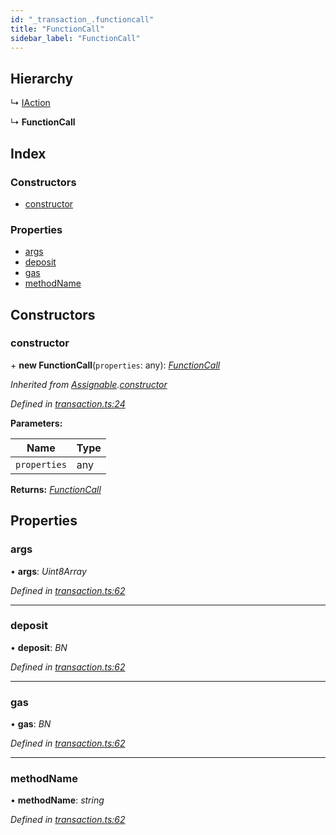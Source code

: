 ```yaml
---
id: "_transaction_.functioncall"
title: "FunctionCall"
sidebar_label: "FunctionCall"
---
```


## Hierarchy

  ↳ [IAction](_transaction_.iaction.md)

  ↳ **FunctionCall**

## Index

### Constructors

* [constructor](_transaction_.functioncall.md#constructor)

### Properties

* [args](_transaction_.functioncall.md#args)
* [deposit](_transaction_.functioncall.md#deposit)
* [gas](_transaction_.functioncall.md#gas)
* [methodName](_transaction_.functioncall.md#methodname)

## Constructors

###  constructor

\+ **new FunctionCall**(`properties`: any): *[FunctionCall](_transaction_.functioncall.md)*

*Inherited from [Assignable](_transaction_.assignable.md).[constructor](_transaction_.assignable.md#constructor)*

*Defined in [transaction.ts:24](https://github.com/nearprotocol/nearlib/blob/12d9667/src.ts/transaction.ts#L24)*

**Parameters:**

Name | Type |
------ | ------ |
`properties` | any |

**Returns:** *[FunctionCall](_transaction_.functioncall.md)*

## Properties

###  args

• **args**: *Uint8Array*

*Defined in [transaction.ts:62](https://github.com/nearprotocol/nearlib/blob/12d9667/src.ts/transaction.ts#L62)*

___

###  deposit

• **deposit**: *BN*

*Defined in [transaction.ts:62](https://github.com/nearprotocol/nearlib/blob/12d9667/src.ts/transaction.ts#L62)*

___

###  gas

• **gas**: *BN*

*Defined in [transaction.ts:62](https://github.com/nearprotocol/nearlib/blob/12d9667/src.ts/transaction.ts#L62)*

___

###  methodName

• **methodName**: *string*

*Defined in [transaction.ts:62](https://github.com/nearprotocol/nearlib/blob/12d9667/src.ts/transaction.ts#L62)*